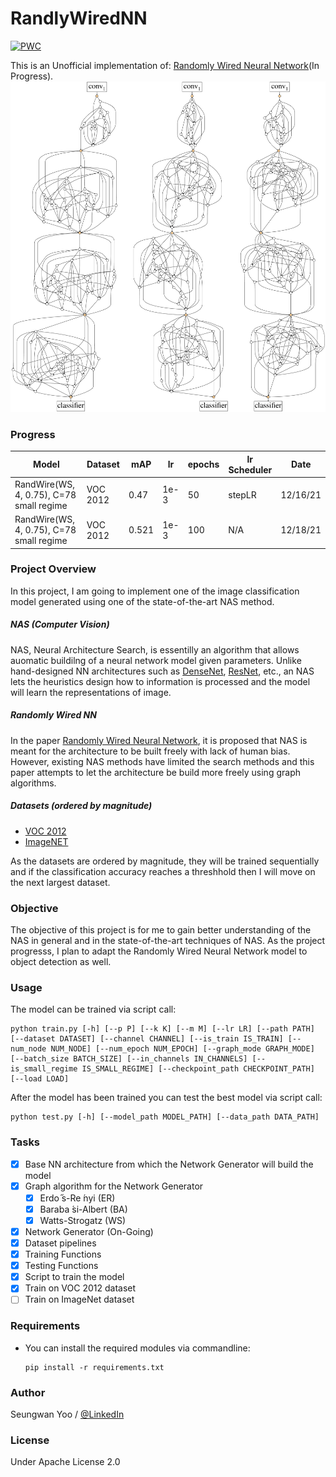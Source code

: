 # RandlyWiredNN

[![PWC](https://img.shields.io/endpoint.svg?url=https://paperswithcode.com/badge/exploring-randomly-wired-neural-networks-for/image-classification-imagenet-image-reco)](https://paperswithcode.com/sota/image-classification-imagenet-image-reco?p=exploring-randomly-wired-neural-networks-for)

This is an Unofficial implementation of: [Randomly Wired Neural Network](https://arxiv.org/abs/1904.01569)(In Progress).
![](misc./network.png)

### Progress

| Model | Dataset | mAP | lr | epochs | lr Scheduler | Date |
| --- | --- | --- | --- | --- | --- | --- |
| RandWire(WS, 4, 0.75), C=78 small regime | VOC 2012 | 0.47 | 1e-3 | 50 | stepLR | 12/16/21 |
| RandWire(WS, 4, 0.75), C=78 small regime | VOC 2012 | 0.521 | 1e-3 | 100 | N/A | 12/18/21 |

### Project Overview

In this project, I am going to implement one of the image classification model generated using one of the state-of-the-art NAS method.

##### NAS (Computer Vision)

NAS, Neural Architecture Search, is essentilly an algorithm that allows auomatic buildilng of a neural network model given parameters. Unlike hand-designed NN architectures such as [DenseNet](https://arxiv.org/pdf/1608.06993.pdf), [ResNet](https://arxiv.org/pdf/1512.03385.pdf), etc., an NAS lets the heuristics design how to information is processed and the model will learn the representations of image.

##### Randomly Wired NN

In the paper [Randomly Wired Neural Network](https://arxiv.org/abs/1904.01569), it is proposed that NAS is meant for the architecture to be built freely with lack of human bias. However, existing NAS methods have limited the search methods and this paper attempts to let the architecture be build more freely using graph algorithms.

##### Datasets (ordered by magnitude)

- [VOC 2012](http://host.robots.ox.ac.uk/pascal/VOC/voc2012/)
- [ImageNET](https://www.image-net.org)

As the datasets are ordered by magnitude, they will be trained sequentially and if the classification accuracy reaches a threshhold then I will move on the next largest dataset.

### Objective

The objective of this project is for me to gain better understanding of the NAS in general and in the state-of-the-art techniques of NAS. As the project progresss, I plan to adapt the Randomly Wired Neural Network model to object detection as well.

### Usage

The model can be trained via script call:
```
python train.py [-h] [--p P] [--k K] [--m M] [--lr LR] [--path PATH] [--dataset DATASET] [--channel CHANNEL] [--is_train IS_TRAIN] [--num_node NUM_NODE] [--num_epoch NUM_EPOCH] [--graph_mode GRAPH_MODE] [--batch_size BATCH_SIZE] [--in_channels IN_CHANNELS] [--is_small_regime IS_SMALL_REGIME] [--checkpoint_path CHECKPOINT_PATH] [--load LOAD]
```

After the model has been trained you can test the best model via script call:
```
python test.py [-h] [--model_path MODEL_PATH] [--data_path DATA_PATH]
```

### Tasks

- [x] Base NN architecture from which the Network Generator will build the model
- [x] Graph algorithm for the Network Generator
  - [x] Erdo ̋s-Re ́nyi (ER)
  - [x] Baraba ́si-Albert (BA)
  - [x] Watts-Strogatz (WS)
- [x] Network Generator (On-Going)
- [x] Dataset pipelines
- [x] Training Functions
- [x] Testing Functions
- [x] Script to train the model
- [x] Train on VOC 2012 dataset
- [ ] Train on ImageNet dataset

### Requirements

- You can install the required modules via commandline:
  ```
  pip install -r requirements.txt
  ```

### Author
Seungwan Yoo / [@LinkedIn](https://www.linkedin.com/in/wanyoo2/)

### License
Under Apache License 2.0
